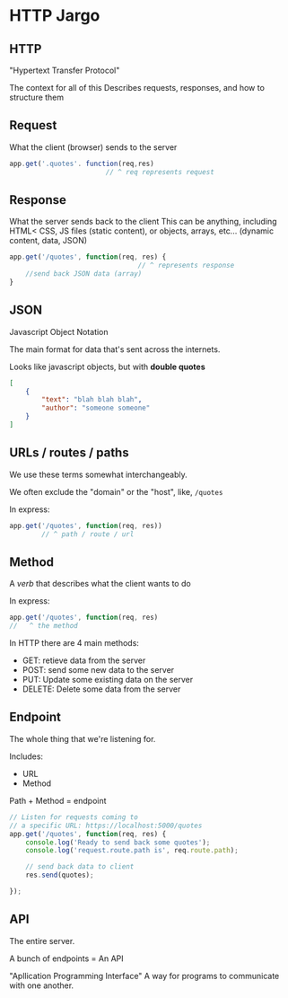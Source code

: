# HTTP Jargo


## HTTP
"Hypertext Transfer Protocol"

The context for all of this 
Describes requests, responses, and how to structure them

## Request

What the client (browser) sends to the server

```js
app.get('.quotes'. function(req,res)    
                        // ^ req represents request
```

## Response

What the server sends back to the client
This can be anything, including HTML< CSS, JS
files (static content), or objects, arrays, etc... (dynamic content, data, JSON)

```js
app.get('/quotes', function(req, res) {
                                // ^ represents response
    //send back JSON data (array)
}
```

## JSON

Javascript Object Notation

The main format for data that's sent across the internets.

Looks like javascript objects, but with **double quotes**

```json
[
    {
        "text": "blah blah blah",
        "author": "someone someone"
    }
]
```

## URLs / routes / paths

We use these terms somewhat interchangeably.

We often exclude the "domain" or the "host",
like, `/quotes`

In express:

```js
app.get('/quotes', function(req, res))
        // ^ path / route / url
```

## Method

A _verb_ that describes what the client wants to do


In express:

```js
app.get('/quotes', function(req, res)
//   ^ the method
```

In HTTP there are 4 main methods:

- GET: retieve data from the server
- POST: send some new data to the server
- PUT: Update some existing data on the server
- DELETE: Delete some data from the server

## Endpoint

The whole thing that we're listening for.

Includes:
- URL
- Method

Path + Method = endpoint

```js
// Listen for requests coming to 
// a specific URL: https://localhost:5000/quotes
app.get('/quotes', function(req, res) {
    console.log('Ready to send back some quotes');
    console.log('request.route.path is', req.route.path);

    // send back data to client
    res.send(quotes);

});
```

## API

The entire server.

A bunch of endpoints = An API

"Apllication Programming Interface"
A way for programs to communicate with one another.